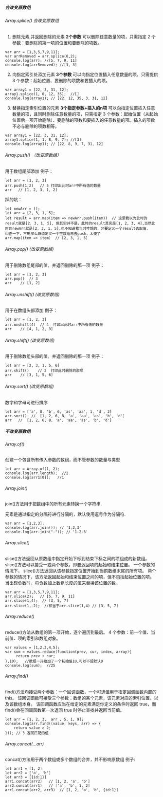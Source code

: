 ##### 会改变原数组
###### Array.splice() 会改变原数组
1. 删除元素,并返回删除的元素 **2个参数**
	可以删除任意数量的项，只需指定 2 个参数：要删除的第一项的位置和要删除的项数。
	  
```
var arr = [1,3,5,7,9,11];
var arrRemoved = arr.splice(0,2);
console.log(arr); //[5, 7, 9, 11]
console.log(arrRemoved); //[1, 3]
``` 

2. 向指定索引处添加元素  **3个参数**
	可以向指定位置插入任意数量的项，只需提供 3 个参数：起始位置、要删除的项数和要插入的项。

```
var array1 = [22, 3, 31, 12];
array1.splice(1, 0, 12, 35);  //[]
console.log(array1); // [22, 12, 35, 3, 31, 12]
```

3. 替换指定索引位置的元素  **3个指定参数+插入的n项**
	可以向指定位置插入任意数量的项，且同时删除任意数量的项，只需指定 3 个参数：起始位置（从起始位置后一项开始删除）、要删除的项数和要插入的任意数量的项。插入的项数不必与删除的项数相等。
	  
```
var array1 = [22, 3, 31, 12];
array1.splice(1, 1, 8, 9, 7); //[3]
console.log(array1); // [22, 8, 9, 7, 31, 12]
```

###### Array.push() （改变原数组）
用于数组尾部添加
例子：
```
let arr = [1, 2, 3]
arr.push(1,2)   // 5 打印出此时arr中所有值的数量
arr   // [1, 2, 3, 1, 2]
```
踩的坑：
```
let newArr = [];
let arr = [2, 3, 1, 5];
let result = arr.map(item => newArr.push(item))  // 这里我以为此时的result就是[2, 3, 1, 5], 但其实并不是，此时的result其实是[1, 2, 3, 4],当然此时的newArr就是[2, 3, 1, 5],也不知道我当时咋想的，非要定义一个result去取值，
纠正一下，不用那么麻烦定义一个空数组再去push，太傻了
arr.map(item => item)  // [2, 3, 1, 5]
```

###### Array.pop() (改变原数组)
用于删除数组尾部的值，并返回删除的那一项
例子：
```
let arr = [1, 2, 3]
arr.pop()  // 3
arr    // [1, 2]
```

###### Array.unshift() (改变原数组)
用于在数组头部添加
例子：
```
let arr = [1, 2, 3]
arr.unshift(4)  // 4  打印出此时arr中所有值的数量
arr    // [4, 1, 2, 3]
```

###### Array.shift() (改变原数组)
用于删除数组头部的值，并返回删除的那一项
例子：
```
let arr = [2, 3, 1, 5, 6]
arr.shift()    // 2  打印此时删除的那项
arr    // [3, 1, 5, 6]
```


###### Array.sort()   (改变原数组)
数字和字母可进行排序
```
let arr = ['a', 8, 'b', 6, 'as', 'aa', 1, 'd', 2]
arr.sort()  //  [1, 2, 6, 8, 'a', 'aa', 'as', 'b', 'd']
arr   //  [1, 2, 6, 8, 'a', 'aa', 'as', 'b', 'd']
```
##### 不改变原数组
###### Array.of()
创建一个包含所有传入参数的数组，而不管参数的数量与类型

```
let arr = Array.of(1, 2);
console.log(arr.length);  //2
console.log(arr1[0]);   //1
```

###### Array.join()
join()方法用于把数组中的所有元素转换一个字符串.

元素是通过指定的分隔符进行分隔的，默认使用逗号作为分隔符.
```
var arr = [1,2,3];
console.log(arr.join()); // '1,2,3'
console.log(arr.join("-")); // '1-2-3'
```

###### Array.slice()
slice()方法返回从原数组中指定开始下标到结束下标之间的项组成的新数组。
slice()方法可以接受一或两个参数，即要返回项的起始和结束位置。
一个参数的情况下， slice()方法返回从该参数指定位置开始到当前数组末尾的所有项。
两个参数的情况下，该方法返回起始和结束位置之间的项，但不包括起始位置的项。
当出现负数时，将负数加上数组长度的值来替换该位置的数。
  

```
var arr = [1,3,5,7,9,11];
arr.slice(2);   // [5, 7, 9, 11]
arr.slice(1,4);  // [3, 5, 7]
arr.slice(1,-2);  //相当于arr.slice(1,4) // [3, 5, 7]
```


###### Array.reduce()
reduce()方法从数组的第一项开始，逐个遍历到最后。
4 个参数：前一个值、当前值、项的索引和数组对象。

```
var values = [1,2,3,4,5];
var sum = values.reduce(function(prev, cur, index, array){
     return prev + cur;
},10);   //数组一开始加了一个初始值10,可以不设默认0
console.log(sum);  //25
```

###### Array.find()
find()方法均接受两个参数：一个回调函数，一个可选值用于指定回调函数内部的 this。
该回调函数可接受三个参数：数组的某个元素，该元素对应的索引位置，以及该数组本身。
该回调函数应当在给定的元素满足你定义的条件时返回 true，而 find()会在回调函数第一次返回 true 时停止查找并返回当前值。

```
let arr = [1, 2, 3,  arr , 5, 1, 9];
console.log(arr.find((value, keys, arr) => {
    return value > 2;
})); // 3 返回匹配的值
```

###### Array.concat(...arr)
concat()方法用于两个数组或多个数组的合并，并不影响原数组
例子:
```
let arr1 = [1, 2]
let arr2 = ['a', 'b']
let arr3 = [{id:1}]
arr1.concat(arr2)   // [1, 2, 'a', 'b']
arr2.concat(arr1)   // ['a', 'b', 1, 2]
arr1.concat(arr2, arr3)  // [1, 2, 'a', 'b', {id:1}]
```